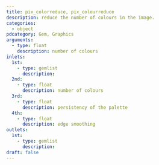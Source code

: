 ```yaml
---
title: pix_colorreduce, pix_colourreduce
description: reduce the number of colours in the image.
categories:
  - object
pdcategory: Gem, Graphics
arguments:
  - type: float
    description: number of colours
inlets:
  1st:
    - type: gemlist
      description:
  2nd:
    - type: float
      description: number of colours
  3rd:
    - type: float
      description: persistency of the palette
  4th:
    - type: float
      description: edge smoothing
outlets:
  1st:
    - type: gemlist
      description:
draft: false
---
```

